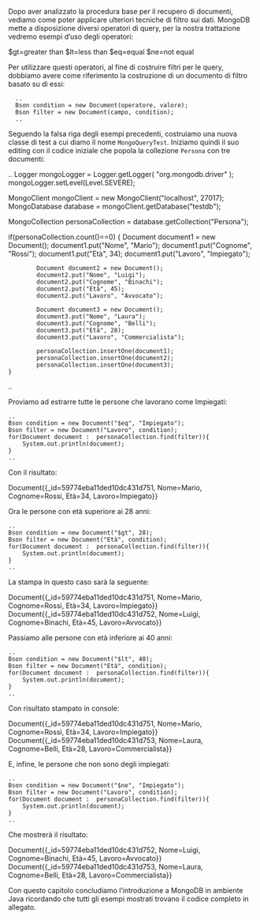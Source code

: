 Dopo aver analizzato la procedura base per il recupero di documenti, vediamo come poter applicare ulteriori tecniche di filtro sui dati. MongoDB mette a disposizione diversi operatori di query, per la nostra trattazione vedremo esempi d’uso degli operatori:

$gt=greater than
$lt=less than
$eq=equal
$ne=not equal

Per utilizzare questi operatori, al fine di costruire filtri per le query, dobbiamo avere come riferimento la costruzione di un documento di filtro basato su di essi:

      ..
      Bson condition = new Document(operatore, valore);
      Bson filter = new Document(campo, condition);
      ..
   

Seguendo la falsa riga degli esempi precedenti, costruiamo una nuova classe di test a cui diamo il nome `MongoQueryTest`. Iniziamo quindi il suo editing con il codice iniziale che popola la collezione `Persona` con tre documenti:

  ..
  Logger mongoLogger = 
  Logger.getLogger( "org.mongodb.driver" ); 
  mongoLogger.setLevel(Level.SEVERE);
		
  MongoClient mongoClient = new MongoClient("localhost", 27017);
  MongoDatabase database = mongoClient.getDatabase("testdb");
        
  MongoCollection<Document> personaCollection = database.getCollection("Persona");
	
  if(personaCollection.count()==0) {
	        Document document1 = new Document();
	        document1.put("Nome", "Mario");
	        document1.put("Cognome", "Rossi");
	        document1.put("Età", 34);
	        document1.put("Lavoro", "Impiegato");
	        
	        Document document2 = new Document();
	        document2.put("Nome", "Luigi");
	        document2.put("Cognome", "Binachi");
	        document2.put("Età", 45);
	        document2.put("Lavoro", "Avvocato");
	        
	        Document document3 = new Document();
	        document3.put("Nome", "Laura");
	        document3.put("Cognome", "Belli");
	        document3.put("Età", 28);
	        document3.put("Lavoro", "Commercialista");
	        
	        personaCollection.insertOne(document1);
	        personaCollection.insertOne(document2);
	        personaCollection.insertOne(document3);
    }
   ..     
   

Proviamo ad estrarre tutte le persone che lavorano come Impiegati:

    ..
    Bson condition = new Document("$eq", "Impiegato");
    Bson filter = new Document("Lavoro", condition);
    for(Document document :  personaCollection.find(filter)){
        System.out.println(document);
    } 
    ..
   

Con il risultato:

Document{{_id=59774eba11ded10dc431d751, Nome=Mario, Cognome=Rossi, Età=34, Lavoro=Impiegato}}

Ora le persone con età superiore ai 28 anni:

    ..
    Bson condition = new Document("$gt", 28);
    Bson filter = new Document("Età", condition);
    for(Document document :  personaCollection.find(filter)){
        System.out.println(document);
    } 
    ..
   

La stampa in questo caso sarà la seguente:

Document{{_id=59774eba11ded10dc431d751, Nome=Mario, Cognome=Rossi, Età=34, Lavoro=Impiegato}}
Document{{_id=59774eba11ded10dc431d752, Nome=Luigi, Cognome=Binachi, Età=45, Lavoro=Avvocato}}

Passiamo alle persone con età inferiore ai 40 anni:

    ..
    Bson condition = new Document("$lt", 40);
    Bson filter = new Document("Età", condition);
    for(Document document :  personaCollection.find(filter)){
        System.out.println(document);
    } 
    ..

Con risultato stampato in console:

Document{{_id=59774eba11ded10dc431d751, Nome=Mario, Cognome=Rossi, Età=34, Lavoro=Impiegato}}
   Document{{_id=59774eba11ded10dc431d753, Nome=Laura, Cognome=Belli, Età=28, Lavoro=Commercialista}}

E, infine, le persone che non sono degli impiegati:

    ..
    Bson condition = new Document("$ne", "Impiegato");
    Bson filter = new Document("Lavoro", condition);
    for(Document document :  personaCollection.find(filter)){
        System.out.println(document);
    } 
    ..
   

Che mostrerà il risultato:

Document{{_id=59774eba11ded10dc431d752, Nome=Luigi, Cognome=Binachi, Età=45, Lavoro=Avvocato}}
Document{{_id=59774eba11ded10dc431d753, Nome=Laura, Cognome=Belli, Età=28, Lavoro=Commercialista}}

Con questo capitolo concludiamo l’introduzione a MongoDB in ambiente Java ricordando che tutti gli esempi mostrati trovano il codice completo in allegato.